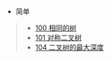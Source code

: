 - 简单
> - [100 相同的树](https://github.com/en-one/leetcode/blob/main/go/solution/100.md )
> - [101 对称二叉树](https://github.com/en-one/leetcode/blob/main/go/solution/101.md )
> - [104 二叉树的最大深度](https://github.com/en-one/leetcode/blob/main/go/solution/101.md )
